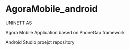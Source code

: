 AgoraMobile_android
===================

UNINETT AS

Agora Mobile Application based on PhoneGap framework

Android Studio proejct repository
